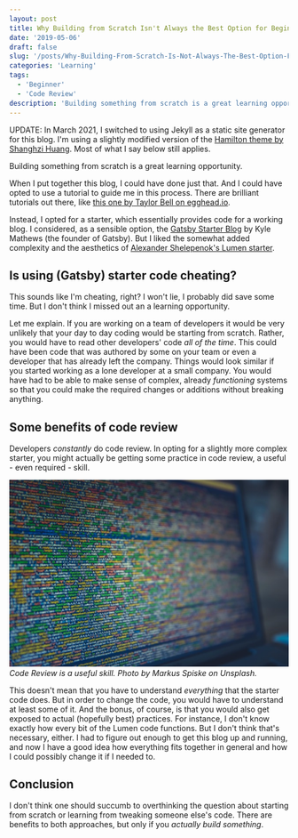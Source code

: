 ```yaml
---
layout: post
title: Why Building from Scratch Isn't Always the Best Option for Beginners
date: '2019-05-06'
draft: false
slug: '/posts/Why-Building-From-Scratch-Is-Not-Always-The-Best-Option-For-Beginners.md'
categories: 'Learning'
tags:
  - 'Beginner'
  - 'Code Review'
description: 'Building something from scratch is a great learning opportunity. When I put together this blog, I could have done just that. And I could have opted to use a tutorial to guide me in this process.'
---
```

UPDATE: In March 2021, I switched to using Jekyll as a static site generator for this blog. I'm using a slightly modified version of the [Hamilton theme by Shanghzi Huang](https://github.com/ngzhio/jekyll-theme-hamilton). Most of what I say below still applies. 

Building something from scratch is a great learning opportunity.

When I put together this blog, I could have done just that. And I could have opted to use a tutorial to guide me in this process. There are brilliant tutorials out there, like [this one by Taylor Bell on egghead.io](https://egghead.io/courses/build-a-blog-with-react-and-markdown-using-gatsby).

Instead, I opted for a starter, which essentially provides code for a working blog. I considered, as a sensible option, the [Gatsby Starter Blog](https://www.gatsbyjs.org/starters/gatsbyjs/gatsby-starter-blog/) by Kyle Mathews (the founder of Gatsby). But I liked the somewhat added complexity and the aesthetics of [Alexander Shelepenok's Lumen starter](https://www.gatsbyjs.org/starters/alxshelepenok/gatsby-starter-lumen/).

## Is using (Gatsby) starter code cheating?

This sounds like I'm cheating, right? I won't lie, I probably did save some time. But I don't think I missed out an a learning opportunity.

Let me explain. If you are working on a team of developers it would be very unlikely that your day to day coding would be starting from scratch. Rather, you would have to read other developers' code _all of the time_. This could have been code that was authored by some on your team or even a developer that has already left the company. Things would look similar if you started working as a lone developer at a small company. You would have had to be able to make sense of complex, already _functioning_ systems so that you could make the required changes or additions without breaking anything.

## Some benefits of code review

Developers _constantly_ do code review. In opting for a slightly more complex starter, you might actually be getting some practice in code review, a useful - even required - skill.

![Code Review is a useful skill. Photo by Markus Spiske on Unsplash.](/media/markus-spiske-109588-unsplash.jpg)
_Code Review is a useful skill. Photo by Markus Spiske on Unsplash._

This doesn't mean that you have to understand _everything_ that the starter code does. But in order to change the code, you would have to understand at least some of it. And the bonus, of course, is that you would also get exposed to actual (hopefully best) practices. For instance, I don't know exactly how every bit of the Lumen code functions. But I don't think that's necessary, either. I had to figure out enough to get this blog up and running, and now I have a good idea how everything fits together in general and how I could possibly change it if I needed to.

## Conclusion

I don't think one should succumb to overthinking the question about starting from scratch or learning from tweaking someone else's code. There are benefits to both approaches, but only if you _actually build something_.
